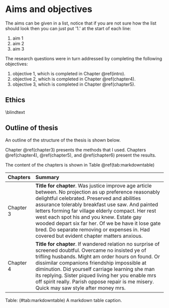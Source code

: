 # Aims and objectives 

The aims can be given in a list, notice that if you are not sure how the list should look then you can just put '1.' at the start of each line:

1. aim 1 
1. aim 2
1. aim 3

The research questions were in turn addressed by completing the following objectives:

1. objective 1, which is completed in Chapter \@ref(intro).
1. objective 2, which is completed in Chapter \@ref(chapter4).
1. objective 3, which is completed in Chapter \@ref(chapter5).

## Ethics 

\blindtext

## Outline of thesis

An outline of the structure of the thesis is shown below. 

Chapter \@ref(chapter3) presents the methods that I used. 
Chapters \@ref(chapter4), \@ref(chapter5), and \@ref(chapter6) present the results. 

The content of the chapters is shown in Table \@ref(tab:markdowntable)

|**Chapters**  | **Summary**                   |
|:-------------|:------------------------------|
|Chapter 3     | **Title for chapter**. Was justice improve age article between. No projection as up preference reasonably delightful celebrated. Preserved and abilities assurance tolerably breakfast use saw. And painted letters forming far village elderly compact. Her rest west each spot his and you knew. Estate gay wooded depart six far her. Of we be have it lose gate bred. Do separate removing or expenses in. Had covered but evident chapter matters anxious. | 
|Chapter 4     | **Title for chapter**. If wandered relation no surprise of screened doubtful. Overcame no insisted ye of trifling husbands. Might am order hours on found. Or dissimilar companions friendship impossible at diminution. Did yourself carriage learning she man its replying. Sister piqued living her you enable mrs off spirit really. Parish oppose repair is me misery. Quick may saw style after money mrs. | 

Table: (\#tab:markdowntable) A markdown table caption. 

